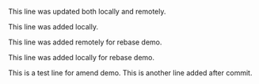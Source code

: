 
This line was updated both locally and remotely.

This line was added locally.


This line was added remotely for rebase demo.

This line was added locally for rebase demo.




This is a test line for amend demo.
This is another line added after commit.
